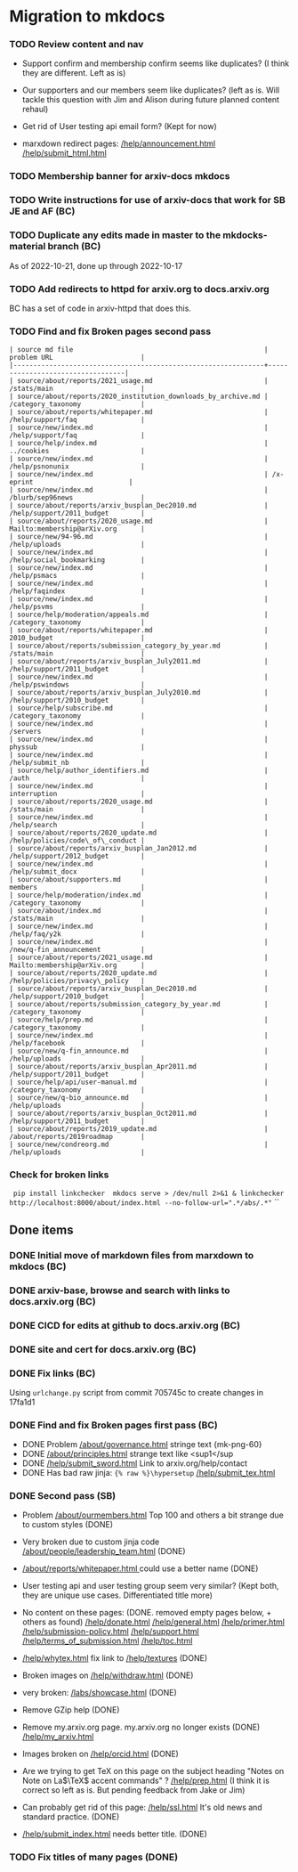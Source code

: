 # Migration to mkdocs

### TODO Review content and nav 
>
- Support confirm and membership confirm seems like duplicates? (I think they are different. Left as is)

- Our supporters and our members seem like duplicates? (left as is. Will tackle this question with Jim and Alison during future planned content rehaul)

- Get rid of User testing api email form? (Kept for now)

- marxdown redirect pages:
  [/help/announcement.html](help/announcement.md) 
  [/help/submit_html.html](help/submit_html.md) 

### TODO Membership banner for arxiv-docs mkdocs
### TODO Write instructions for use of arxiv-docs that work for SB JE and AF (BC)
### TODO Duplicate any edits made in master to the mkdocks-material branch (BC)
As of 2022-10-21, done up through 2022-10-17

### TODO Add redirects to httpd for arxiv.org to docs.arxiv.org
BC has a set of code in arxiv-httpd that does this.

### TODO Find and fix Broken pages second pass 

    | source md file                                                | problem URL                      |
    |---------------------------------------------------------------+----------------------------------|
    | source/about/reports/2021_usage.md                            | /stats/main                      |
    | source/about/reports/2020_institution_downloads_by_archive.md | /category_taxonomy               |
    | source/about/reports/whitepaper.md                            | /help/support/faq                |
    | source/new/index.md                                           | /help/support/faq                |
    | source/help/index.md                                          | ../cookies                       |
    | source/new/index.md                                           | /help/psnonunix                  |
    | source/new/index.md                                           | /x-eprint                        |
    | source/new/index.md                                           | /blurb/sep96news                 |
    | source/about/reports/arxiv_busplan_Dec2010.md                 | /help/support/2011_budget        |
    | source/about/reports/2020_usage.md                            | Mailto:membership@arXiv.org      |
    | source/new/94-96.md                                           | /help/uploads                    |
    | source/new/index.md                                           | /help/social_bookmarking         |
    | source/new/index.md                                           | /help/psmacs                     |
    | source/new/index.md                                           | /help/faqindex                   |
    | source/new/index.md                                           | /help/psvms                      |
    | source/help/moderation/appeals.md                             | /category_taxonomy               |
    | source/about/reports/whitepaper.md                            | 2010_budget                      |
    | source/about/reports/submission_category_by_year.md           | /stats/main                      |
    | source/about/reports/arxiv_busplan_July2011.md                | /help/support/2011_budget        |
    | source/new/index.md                                           | /help/pswindows                  |
    | source/about/reports/arxiv_busplan_July2010.md                | /help/support/2010_budget        |
    | source/help/subscribe.md                                      | /category_taxonomy               |
    | source/new/index.md                                           | /servers                         |
    | source/new/index.md                                           | physsub                          |
    | source/new/index.md                                           | /help/submit_nb                  |
    | source/help/author_identifiers.md                             | /auth                            |
    | source/new/index.md                                           | interruption                     |
    | source/about/reports/2020_usage.md                            | /stats/main                      |
    | source/new/index.md                                           | /help/search                     |
    | source/about/reports/2020_update.md                           | /help/policies/code\_of\_conduct |
    | source/about/reports/arxiv_busplan_Jan2012.md                 | /help/support/2012_budget        |
    | source/new/index.md                                           | /help/submit_docx                |
    | source/about/supporters.md                                    | members                          |
    | source/help/moderation/index.md                               | /category_taxonomy               |
    | source/about/index.md                                         | /stats/main                      |
    | source/new/index.md                                           | /help/faq/y2k                    |
    | source/new/index.md                                           | /new/q-fin_announcement          |
    | source/about/reports/2021_usage.md                            | Mailto:membership@arXiv.org      |
    | source/about/reports/2020_update.md                           | /help/policies/privacy\_policy   |
    | source/about/reports/arxiv_busplan_Dec2010.md                 | /help/support/2010_budget        |
    | source/about/reports/submission_category_by_year.md           | /category_taxonomy               |
    | source/help/prep.md                                           | /category_taxonomy               |
    | source/new/index.md                                           | /help/facebook                   |
    | source/new/q-fin_announce.md                                  | /help/uploads                    |
    | source/about/reports/arxiv_busplan_Apr2011.md                 | /help/support/2011_budget        |
    | source/help/api/user-manual.md                                | /category_taxonomy               |
    | source/new/q-bio_announce.md                                  | /help/uploads                    |
    | source/about/reports/arxiv_busplan_Oct2011.md                 | /help/support/2011_budget        |
    | source/about/reports/2019_update.md                           | /about/reports/2019roadmap       |
    | source/new/condreorg.md                                       | /help/uploads                    |

### Check for broken links
``
    pip install linkchecker 
    mkdocs serve > /dev/null 2>&1 &
    linkchecker http://localhost:8000/about/index.html --no-follow-url=".*/abs/.*"``
``

## Done items
### DONE Initial move of markdown files from marxdown to mkdocs (BC)
### DONE arxiv-base, browse and search with links to docs.arxiv.org (BC)
### DONE CICD for edits at github to docs.arxiv.org (BC)
### DONE site and cert for docs.arxiv.org (BC)
### DONE Fix links (BC)
Using `urlchange.py` script from commit 705745c to create changes in 17fa1d1

### DONE Find and fix Broken pages first pass (BC)
- DONE Problem [/about/governance.html](about/governance.md) stringe text {mk-png-60}
- DONE [/about/principles.html](about/principles.md) strange text like <sup1</sup
- DONE [/help/submit_sword.html](help/submit_sword.md) Link to arxiv.org/help/contact
- DONE Has bad raw jinja: `{% raw %}\hypersetup` [/help/submit_tex.html](help/submit_tex.md) 

### DONE Second pass (SB)
- Problem [/about/ourmembers.html](about/ourmembers.md) Top 100 and others a bit strange due to custom styles (DONE)

- Very broken due to custom jinja code [/about/people/leadership_team.html](about/people/leadership_team.md) (DONE)

- [/about/reports/whitepaper.html ](/about/reports/whitepaper.html ) could use a better name  (DONE)

- User testing api and user testing group seem very similar? (Kept both, they are unique use cases. Differentiated title more)


- No content on these pages:  (DONE. removed empty pages below, + others as found)
[/help/donate.html](help/donate.md) 
[/help/general.html](help/general.md) 
[/help/primer.html](help/primer.md) 
[/help/submission-policy.html](help/submission-policy.md) 
[/help/support.html](help/support.md) 
[/help/terms_of_submission.html](help/terms_of_submission.md) 
[/help/toc.html](help/toc.md) 

- [/help/whytex.html](help/whytex.md) fix link to [/help/textures](help/faq/textures.md)  (DONE)

- Broken images on [/help/withdraw.html](help/withdraw.md) (DONE)

- very broken: [/labs/showcase.html](labs/showcase.md) (DONE)

- Remove GZip help (DONE)

- Remove my.arxiv.org page. my.arxiv.org no longer exists  (DONE)
[/help/my_arxiv.html](help/my_arxiv.md)

- Images broken on [/help/orcid.html](help/orcid.md) (DONE)

- Are we trying to get TeX on this page on the subject heading "Notes on Note on La$\TeX$ accent commands" ? [/help/prep.html](help/prep.md) (I think it is correct so left as is. But pending feedback from Jake or Jim)

- Can probably get rid of this page: [/help/ssl.html](help/ssl.md) It's old news and standard practice.  (DONE)

- [/help/submit_index.html](help/submit_index.md) needs better title.  (DONE)


### TODO Fix titles of many pages  (DONE)
